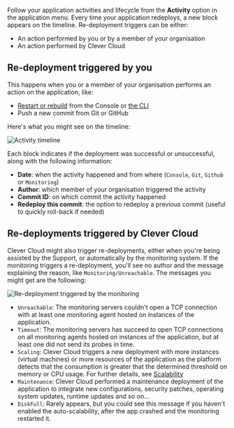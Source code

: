 
Follow your application activities and lifecycle from the **Activity** option in the application menu. Every time your application redeploys, a new block appears on the timeline. Re-deployment triggers can be either:

 - An action performed by you or by a member of your organisation
 - An action performed by Clever Cloud

 ## Re-deployment triggered by you

This happens when you or a member of your organisation performs an action on the application, like:

- [Restart or rebuild](../apps-management/#start-restart-and-stop) from the Console or [the CLI](../../cli/)
- Push a new commit from Git or GitHub

 Here's what you might see on the timeline:

![Activity timeline](/images/doc/activity.png)

Each block indicates if the deployment was successful or unsuccessful, along with the following information:

- **Date**: when the activity happened and from where (`Console`, `Git`, `Github` or `Monitoring`)
- **Author**: which member of your organisation triggered the activity
- **Commit ID**: on which commit the activity happened
- **Redeploy this commit**: the option to redeploy a previous commit (useful to quickly roll-back if needed)

## Re-deployments triggered by Clever Cloud

Clever Cloud might also trigger re-deployments, either when you're being assisted by the Support, or automatically by the monitoring system. If the monitoring triggers a re-deployment, you'll see no author and the message explaining the reason, like `Monitoring/Unreachable`. The messages you might get are the following:

![Re-deployment triggered by the monitoring](/images/doc/monitoring.png)

- `Unreachable`: The monitoring servers couldn't open a TCP connection with at least one monitoring agent hosted on instances of the application.
- `Timeout`: The monitoring servers has succeed to open TCP connections on all monitoring agents hosted on instances of the application, but at least one did not send its probes in time.
- `Scaling`: Clever Cloud triggers a new deployment with more instances (virtual machines) or more resources of the application as the platform detects that the consumption is greater that the determined threshold on memory or CPU usage. For further details, see [Scalability](../scalability)
- `Maintenance`: Clever Cloud performed a maintenance deployment of the application to integrate new configurations, security patches, operating system updates, runtime updates and so on…
- `DiskFull`: Rarely appears, but you could see this message if you haven't enabled the auto-scalability, after the app crashed and the monitoring restarted it.


